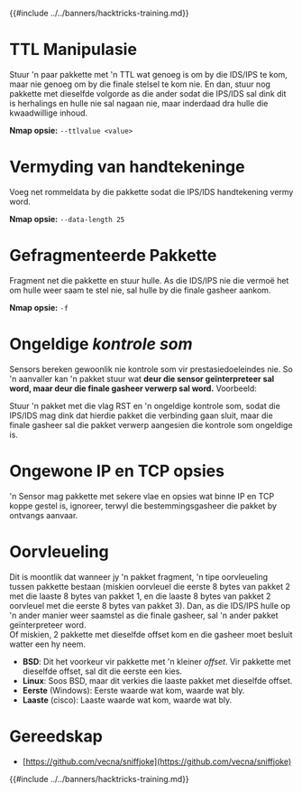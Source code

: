 {{#include ../../banners/hacktricks-training.md}}

# **TTL Manipulasie**

Stuur 'n paar pakkette met 'n TTL wat genoeg is om by die IDS/IPS te kom, maar nie genoeg om by die finale stelsel te kom nie. En dan, stuur nog pakkette met dieselfde volgorde as die ander sodat die IPS/IDS sal dink dit is herhalings en hulle nie sal nagaan nie, maar inderdaad dra hulle die kwaadwillige inhoud.

**Nmap opsie:** `--ttlvalue <value>`

# Vermyding van handtekeninge

Voeg net rommeldata by die pakkette sodat die IPS/IDS handtekening vermy word.

**Nmap opsie:** `--data-length 25`

# **Gefragmenteerde Pakkette**

Fragment net die pakkette en stuur hulle. As die IDS/IPS nie die vermoë het om hulle weer saam te stel nie, sal hulle by die finale gasheer aankom.

**Nmap opsie:** `-f`

# **Ongeldige** _**kontrole som**_

Sensors bereken gewoonlik nie kontrole som vir prestasiedoeleindes nie. So 'n aanvaller kan 'n pakket stuur wat **deur die sensor geïnterpreteer sal word, maar deur die finale gasheer verwerp sal word.** Voorbeeld:

Stuur 'n pakket met die vlag RST en 'n ongeldige kontrole som, sodat die IPS/IDS mag dink dat hierdie pakket die verbinding gaan sluit, maar die finale gasheer sal die pakket verwerp aangesien die kontrole som ongeldige is.

# **Ongewone IP en TCP opsies**

'n Sensor mag pakkette met sekere vlae en opsies wat binne IP en TCP koppe gestel is, ignoreer, terwyl die bestemmingsgasheer die pakket by ontvangs aanvaar.

# **Oorvleueling**

Dit is moontlik dat wanneer jy 'n pakket fragment, 'n tipe oorvleueling tussen pakkette bestaan (miskien oorvleuel die eerste 8 bytes van pakket 2 met die laaste 8 bytes van pakket 1, en die laaste 8 bytes van pakket 2 oorvleuel met die eerste 8 bytes van pakket 3). Dan, as die IDS/IPS hulle op 'n ander manier weer saamstel as die finale gasheer, sal 'n ander pakket geïnterpreteer word.\
Of miskien, 2 pakkette met dieselfde offset kom en die gasheer moet besluit watter een hy neem.

- **BSD**: Dit het voorkeur vir pakkette met 'n kleiner _offset_. Vir pakkette met dieselfde offset, sal dit die eerste een kies.
- **Linux**: Soos BSD, maar dit verkies die laaste pakket met dieselfde offset.
- **Eerste** (Windows): Eerste waarde wat kom, waarde wat bly.
- **Laaste** (cisco): Laaste waarde wat kom, waarde wat bly.

# Gereedskap

- [https://github.com/vecna/sniffjoke](https://github.com/vecna/sniffjoke)

{{#include ../../banners/hacktricks-training.md}}
